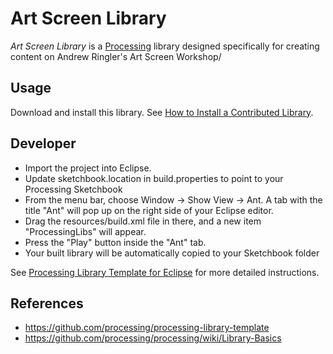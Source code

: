 # Art Screen Library
*Art Screen Library* is a [Processing](https://processing.org/) library designed specifically for creating content on Andrew Ringler's
Art Screen Workshop/

## Usage
Download and install this library. See [How to Install a Contributed Library](https://github.com/processing/processing/wiki/How-to-Install-a-Contributed-Library).

## Developer
 * Import the project into Eclipse.
 * Update sketchbook.location in build.properties to point to your Processing Sketchbook
 * From the menu bar, choose Window → Show View → Ant. A tab with the title "Ant" will pop up on the right side of your Eclipse editor.
 * Drag the resources/build.xml file in there, and a new item "ProcessingLibs" will appear.
 * Press the "Play" button inside the "Ant" tab.
 * Your built library will be automatically copied to your Sketchbook folder


See [Processing Library Template for Eclipse](https://github.com/processing/processing-library-template) for more detailed instructions.

## References
 * <https://github.com/processing/processing-library-template>
 * <https://github.com/processing/processing/wiki/Library-Basics>
